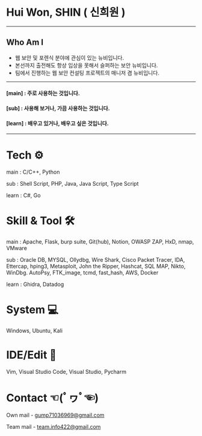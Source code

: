 # Hui Won, SHIN ( 신희원 ) 

* * *
## Who Am I
+ 웹 보안 및 포렌식 분야에 관심이 있는 뉴비입니다. 
+ 본선까지 출전해도 항상 입상을 못해서 슬퍼하는 보안 뉴비입니다. 
+ 팀에서 진행하는 웹 보안 컨설팅 프로젝트의 매니저 겸 뉴비입니다. 
* * *

#### [main] : 주로 사용하는 것입니다.
#### [sub] : 사용해 보거나, 가끔 사용하는 것입니다.
#### [learn] : 배우고 있거나, 배우고 싶은 것입니다.

* * *

# Tech ⚙
main : C/C++, Python

sub : Shell Script, PHP, Java, Java Script, Type Script 

learn : C#, Go

# Skill & Tool 🛠
main : Apache, Flask, burp suite, Git(hub), Notion, OWASP ZAP, HxD, nmap, VMware

sub : Oracle DB, MYSQL, Ollydbg, Wire Shark, Cisco Packet Tracer, IDA, Ettercap, hping3, Metasploit, John the Ripper, Hashcat, SQL MAP, Nikto, WinDbg. AutoPsy, FTK_image, tcmd, fast_hash, AWS, Docker

learn : Ghidra, Datadog

# System 💻
Windows, Ubuntu, Kali

# IDE/Edit 🧰
Vim, Visual Studio Code, Visual Studio, Pycharm

# Contact ☜(ﾟヮﾟ☜)
Own mail - gump71036969@gmail.com

Team mail - team.info422@gmail.com
